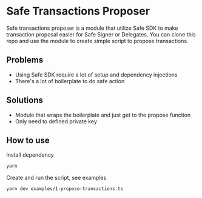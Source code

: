 # Safe Transactions Proposer

Safe transactions proposer is a module that utilize Safe SDK to make transaction proposal easier for Safe Signer or Delegates. You can clone this repo and use the module to create simple script to propose transactions.

## Problems

- Using Safe SDK require a lot of setup and dependency injections
- There's a lot of boilerplate to do safe action

## Solutions

- Module that wraps the boilerplate and just get to the propose function
- Only need to defined private key

## How to use

Install dependency

```sh
yarn
```

Create and run the script, see examples

```sh
yarn dev examples/1-propose-transactions.ts
```
